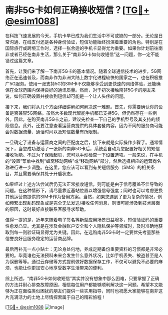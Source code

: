 # 南非5G卡如何正确接收短信？[[TG💪+ @esim1088](https://t.me/s/esim1088)]

在科技飞速发展的今天，手机卡早已成为我们生活中不可或缺的一部分。无论是日常沟通、在线支付还是各种身份验证，短信功能始终扮演着重要的角色。特别是在国际旅行或跨境工作时，选择一张合适的手机卡显得尤为重要。如果你计划前往南非或者已经在南非生活，那么关于“南非5G卡如何收短信”这一问题，你一定不能错过这篇文章。

首先，让我们来了解一下南非5G卡的基本情况。随着全球通信技术的进步，5G网络正在迅速普及，而南非作为非洲大陆上数字化进程较快的国家之一，也在积极推广5G服务。使用一张支持5G的SIM卡不仅能够享受到更快速的网络体验，还能确保在全球范围内保持良好的通讯质量。然而，对于初次接触南非5G卡的朋友来说，如何正确设置并接收到短信却可能是一个让人头疼的问题。

接下来，我们将从几个方面详细讲解如何解决这一难题。首先，你需要确认你的设备是否兼容5G网络。虽然大多数现代智能手机都已支持5G，但仍然存在一些例外。因此，在购买南非5G卡之前，建议先检查一下自己的手机型号及其支持的频段信息。此外，还要注意查看运营商提供的具体套餐内容，因为不同的服务商可能会对数据流量、通话时间以及短信数量有所限制。

一旦确定了设备与运营商之间的匹配度之后，接下来就是实际操作步骤了。通常情况下，当您成功激活了一张新的南非5G卡后，系统会自动为您配置好相关的短信接收功能。不过为了保险起见，您可以手动检查一下设置选项。一般来说，在手机的“设置”菜单中找到“蜂窝移动网络”或“移动网络”部分，然后选择相应的运营商名称进行进一步调整。在这里，您应该可以看到有关短信服务（SMS）的相关条目，并且需要确保其处于开启状态。

如果经过上述方法尝试后仍无法正常接收短信，则可能是由于信号覆盖不佳导致的问题。在这种情形下，请尽量靠近基站位置以增强信号强度；同时也可以考虑更换其他运营商提供的SIM卡作为备用方案。当然，如果您遇到了更为复杂的情况，例如频繁出现乱码现象或是完全无法发送/接收任何消息，则很可能涉及到技术层面的原因，这时最好直接联系客服寻求帮助。

值得一提的是，近年来随着电子签名等新型应用场景日益增多，短信验证码的重要性愈发凸显。尤其是在涉及金融账户安全和个人隐私保护等领域时，及时准确地获取到每一则验证码显得尤为关键。因此，在选购南非5G卡时一定要优先考量那些信誉良好且服务稳定的运营商品牌。

最后再补充一点小贴士：无论身处何地，养成定期备份重要资料的习惯都是非常必要的。毕竟谁也无法预料未来会发生什么意外状况，比如手机丢失、被盗甚至是人为误删等等。通过云存储等方式提前做好数据保存工作，不仅可以避免不必要的麻烦，也能让你更加安心地享受数字生活带来的便利。

综上所述，“南非5G卡如何收短信”其实并没有想象中那么困难，只要掌握了正确的方法并耐心排查故障原因，相信每位用户都能够顺利解决这一问题。希望本文能够为正在面临类似困扰的朋友们提供一些实用指导，同时也祝愿大家能够在南非这片充满活力的土地上尽情探索属于自己的精彩旅程！

[[TG💪+ @esim1088](https://t.me/s/esim1088) ![Image](https://i.postimg.cc/4NQfJmqS/Snipaste-2025-05-13-00-14-12.png)]
